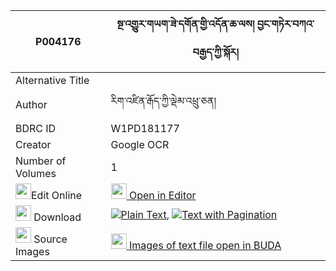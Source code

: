 |P004176|སྔ་འགྱུར་གཡག་ཟེ་དགོན་གྱི་འདོན་ཆ་ལས། བྱང་གཏེར་བཀའ་བརྒྱད་ཀྱི་སྐོར། 
| --- | --- 
|Alternative Title |
|Author| རིག་འཛིན་རྒོད་ཀྱི་ལྡེམ་འཕྲུ་ཅན།
|BDRC ID | W1PD181177
|Creator | Google OCR
|Number of Volumes| 1
|<img width="25" src="https://img.icons8.com/color/25/000000/edit-property.png">Edit Online| [<img width="25" src="https://avatars.githubusercontent.com/u/45091458?s=200&v=4"> Open in Editor](http://editor.openpecha.org/P004176)
|<img width="25" src="https://img.icons8.com/fluent/48/000000/download-2.png"/>  Download | [![](https://img.icons8.com/color/20/000000/txt.png)Plain Text](https://github.com/Openpecha/P004176/releases/download/v1/nga_gyur_yak_ze_gon_gyi_don_ch_plain_P004176.zip), [![](https://img.icons8.com/color/20/000000/txt.png)Text with Pagination](https://github.com/Openpecha/P004176/releases/download/v1/nga_gyur_yak_ze_gon_gyi_don_ch_pages_P004176.zip)
|<img width="25" src="https://img.icons8.com/plasticine/100/000000/pictures-folder.png"/>  Source Images | [<img width="25" src="https://library.bdrc.io/icons/BUDA-small.svg"> Images of text file open in BUDA](https://library.bdrc.io/show/bdr:W1PD181177)